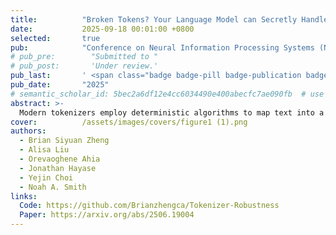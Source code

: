 ```yaml
---
title:          "Broken Tokens? Your Language Model can Secretly Handle Non-Canonical Tokenizations"
date:           2025-09-18 00:01:00 +0800
selected:       true
pub:            "Conference on Neural Information Processing Systems (NeurIPS)"
# pub_pre:        "Submitted to "
# pub_post:       'Under review.'
pub_last:       ' <span class="badge badge-pill badge-publication badge-success">Spotlight (Top 3%)</span>'
pub_date:       "2025"
# semantic_scholar_id: 5bec2a6df12e4cc6034490e400abecfc7ae090fb  # use this to retrieve citation count
abstract: >-
  Modern tokenizers employ deterministic algorithms to map text into a single “canonical” token sequence, yet the same string can be encoded as many noncanonical tokenizations using the tokenizer vocabulary. In this work, we investigate the robustness of LMs to text encoded with non-canonical tokenizations entirely unseen during training. Surprisingly, when evaluated across 20 benchmarks, we find that instruction-tuned models retain up to 93.4% of their original performance when given a randomly sampled tokenization, and 90.8% with character-level tokenization. We see that overall stronger models tend to be more robust, and robustness diminishes as the tokenization departs farther from the canonical form. Motivated by these results, we then identify settings where non-canonical tokenization schemes can improve performance, finding that character-level segmentation improves string manipulation and code understanding tasks by up to +14%, and right-aligned digit grouping enhances large-number arithmetic by +33%. Finally, we investigate the source of this robustness, finding that it arises in the instructiontuning phase. We show that while both base and post-trained models grasp the semantics of non-canonical tokenizations (perceiving them as containing misspellings), base models try to mimic the imagined mistakes and degenerate into nonsensical output, while post-trained models are committed to fluent responses. Overall, our findings suggest that models are less tied to their tokenizer than previously believed, and demonstrate the promise of intervening on tokenization at inference time to boost performance.
cover:          /assets/images/covers/figure1 (1).png
authors:
  - Brian Siyuan Zheng
  - Alisa Liu
  - Orevaoghene Ahia
  - Jonathan Hayase
  - Yejin Choi
  - Noah A. Smith
links:
  Code: https://github.com/Brianzhengca/Tokenizer-Robustness
  Paper: https://arxiv.org/abs/2506.19004
---
```

